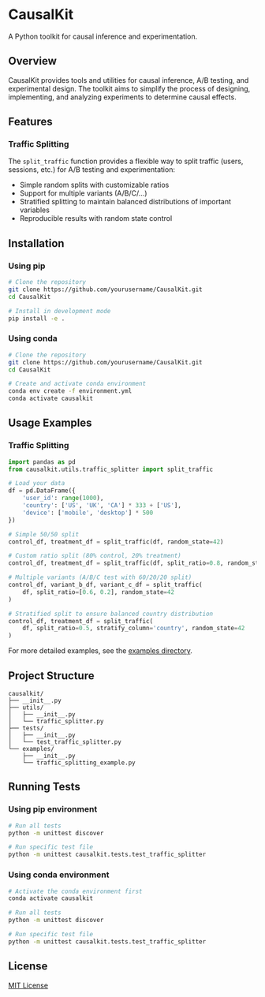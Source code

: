 # CausalKit

A Python toolkit for causal inference and experimentation.

## Overview

CausalKit provides tools and utilities for causal inference, A/B testing, and experimental design. The toolkit aims to simplify the process of designing, implementing, and analyzing experiments to determine causal effects.

## Features

### Traffic Splitting

The `split_traffic` function provides a flexible way to split traffic (users, sessions, etc.) for A/B testing and experimentation:

- Simple random splits with customizable ratios
- Support for multiple variants (A/B/C/...)
- Stratified splitting to maintain balanced distributions of important variables
- Reproducible results with random state control

## Installation

### Using pip

```bash
# Clone the repository
git clone https://github.com/yourusername/CausalKit.git
cd CausalKit

# Install in development mode
pip install -e .
```

### Using conda

```bash
# Clone the repository
git clone https://github.com/yourusername/CausalKit.git
cd CausalKit

# Create and activate conda environment
conda env create -f environment.yml
conda activate causalkit
```

## Usage Examples

### Traffic Splitting

```python
import pandas as pd
from causalkit.utils.traffic_splitter import split_traffic

# Load your data
df = pd.DataFrame({
    'user_id': range(1000),
    'country': ['US', 'UK', 'CA'] * 333 + ['US'],
    'device': ['mobile', 'desktop'] * 500
})

# Simple 50/50 split
control_df, treatment_df = split_traffic(df, random_state=42)

# Custom ratio split (80% control, 20% treatment)
control_df, treatment_df = split_traffic(df, split_ratio=0.8, random_state=42)

# Multiple variants (A/B/C test with 60/20/20 split)
control_df, variant_b_df, variant_c_df = split_traffic(
    df, split_ratio=[0.6, 0.2], random_state=42
)

# Stratified split to ensure balanced country distribution
control_df, treatment_df = split_traffic(
    df, split_ratio=0.5, stratify_column='country', random_state=42
)
```

For more detailed examples, see the [examples directory](causalkit/examples/).

## Project Structure

```
causalkit/
├── __init__.py
├── utils/
│   ├── __init__.py
│   └── traffic_splitter.py
├── tests/
│   ├── __init__.py
│   └── test_traffic_splitter.py
└── examples/
    ├── __init__.py
    └── traffic_splitting_example.py
```

## Running Tests

### Using pip environment

```bash
# Run all tests
python -m unittest discover

# Run specific test file
python -m unittest causalkit.tests.test_traffic_splitter
```

### Using conda environment

```bash
# Activate the conda environment first
conda activate causalkit

# Run all tests
python -m unittest discover

# Run specific test file
python -m unittest causalkit.tests.test_traffic_splitter
```

## License

[MIT License](LICENSE)
